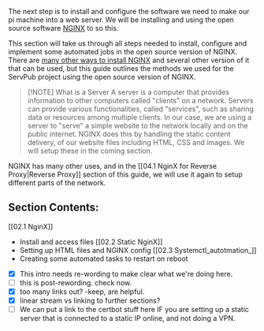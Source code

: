 
The next step is to install and configure the software we need to make our pi machine into a web server. We will be installing and using the open source software [NGINX](https://www.nginx.com/) to so this.

This section will take us through all steps needed to install, configure and implement some automated jobs in the open source version of NGINX. There are  [many other ways to install NGINX](https://docs.nginx.com/nginx/admin-guide/installing-nginx/installing-nginx-open-source/) and several other version of it that can be used, but this guide outlines the methods we used for the ServPub project using the open source version of NGINX.

> [!NOTE] What is a Server
> A server is a computer that provides information to other computers called "clients" on a network. Servers can provide various functionalities, called "services", such as sharing data or resources among multiple clients. 
> In our case, we are using a server to "serve" a simple website to the network locally and on the public internet. NGINX does this by handling the static content delivery, of our website files including HTML, CSS and images. We will setup these in the coming section.

NGINX has many other uses, and in the [[04.1 NginX for Reverse Proxy|Reverse Proxy]] section of this guide, we will use it again to setup different parts of the network.
## Section Contents:
[[02.1 NginX]]
- Install and access files
[[02.2 Static NginX]]
- Setting up HTML files and NGINX config
[[02.3 Systemctl_autotmation_]]
- Creating some automated tasks to restart on reboot

- [x] This intro needs re-wording to make clear what we're doing here.
- [ ] this is post-rewording. check now.
- [x] too many links out? -keep, are helpful.
- [x] linear stream vs linking to further sections?
- [ ] We can put a link to the certbot stuff here IF you are setting up a static server that is connected to a static IP online, and not doing a VPN. 